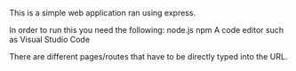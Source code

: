 This is a simple web application ran using express.

In order to run this you need the following:
node.js
npm
A code editor such as Visual Studio Code

There are different pages/routes that have to be directly typed into the URL.
